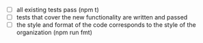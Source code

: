 <!--
  Thank you for helping to make our project better,
  please check the items below before publishing the pull
  reqest and request for review.
-->

- [ ] all existing tests pass (npm t)
- [ ] tests that cover the new functionality are written and passed
- [ ] the style and format of the code corresponds to the style of the organization (npm run fmt)
